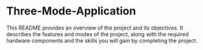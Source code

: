 # Three-Mode-Application
This README provides an overview of the project and its objectives. It describes the features and modes of the project, along with the required hardware components and the skills you will gain by completing the project.
